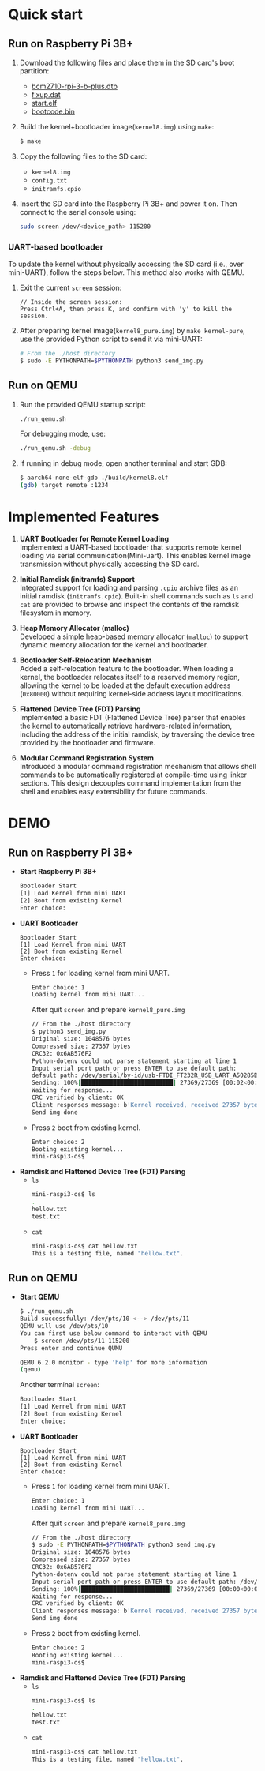 # Quick start
## Run on Raspberry Pi 3B+
1. Download the following files and place them in the SD card's boot partition:
    - [bcm2710-rpi-3-b-plus.dtb](https://github.com/raspberrypi/firmware/raw/master/boot/bcm2710-rpi-3-b-plus.dtb)
    - [fixup.dat](https://github.com/raspberrypi/firmware/blob/master/boot/fixup.dat)
    - [start.elf](https://github.com/raspberrypi/firmware/blob/master/boot/start.elf)
    - [bootcode.bin](https://github.com/raspberrypi/firmware/blob/master/boot/bootcode.bin)
2. Build the kernel+bootloader image(`kernel8.img`) using `make`:
    ```bash
    $ make
    ```
3. Copy the following files to the SD card:
    - `kernel8.img`
    - `config.txt`
    - `initramfs.cpio`

4. Insert the SD card into the Raspberry Pi 3B+ and power it on. Then connect to the serial console using:
    ```bash
    sudo screen /dev/<device_path> 115200
    ```

### UART-based bootloader
To update the kernel without physically accessing the SD card (i.e., over mini-UART), follow the steps below. This method also works with QEMU.

1. Exit the current `screen` session:
    ```screen
    // Inside the screen session:
    Press Ctrl+A, then press K, and confirm with 'y' to kill the session.
    ```
2. After preparing kernel image(`kernel8_pure.img`) by `make kernel-pure`, use the provided Python script to send it via mini-UART:
    ```bash
    # From the ./host directory
    $ sudo -E PYTHONPATH=$PYTHONPATH python3 send_img.py
    ```

## Run on QEMU
1. Run the provided QEMU startup script:
    ```bash
    ./run_qemu.sh
    ```
    For debugging mode, use:
    ```bash
    ./run_qemu.sh -debug
    ```
2. If running in debug mode, open another terminal and start GDB:
    ```bash
    $ aarch64-none-elf-gdb ./build/kernel8.elf
    (gdb) target remote :1234
    ```

# Implemented Features

1. **UART Bootloader for Remote Kernel Loading**  
Implemented a UART-based bootloader that supports remote kernel loading via serial communication(Mini-uart). This enables kernel image transmission without physically accessing the SD card.

2. **Initial Ramdisk (initramfs) Support**  
Integrated support for loading and parsing `.cpio` archive files as an initial ramdisk (`initramfs.cpio`). Built-in shell commands such as `ls` and `cat` are provided to browse and inspect the contents of the ramdisk filesystem in memory.

3. **Heap Memory Allocator (malloc)**  
Developed a simple heap-based memory allocator (`malloc`) to support dynamic memory allocation for the kernel and bootloader.

4. **Bootloader Self-Relocation Mechanism**  
Added a self-relocation feature to the bootloader. When loading a kernel, the bootloader relocates itself to a reserved memory region, allowing the kernel to be loaded at the default execution address (`0x80000`) without requiring kernel-side address layout modifications.

5. **Flattened Device Tree (FDT) Parsing**  
Implemented a basic FDT (Flattened Device Tree) parser that enables the kernel to automatically retrieve hardware-related information, including the address of the initial ramdisk, by traversing the device tree provided by the bootloader and firmware.

6. **Modular Command Registration System**  
Introduced a modular command registration mechanism that allows shell commands to be automatically registered at compile-time using linker sections. This design decouples command implementation from the shell and enables easy extensibility for future commands.

# DEMO
## Run on Raspberry Pi 3B+
- **Start Raspberry Pi 3B+**
    ```bash
    Bootloader Start
    [1] Load Kernel from mini UART
    [2] Boot from existing Kernel
    Enter choice: 
    ```
- **UART Bootloader**
    ```
    Bootloader Start
    [1] Load Kernel from mini UART
    [2] Boot from existing Kernel
    Enter choice: 
    ```
    - Press `1` for loading kernel from mini UART.
        ```bash
        Enter choice: 1
        Loading kernel from mini UART...
        ```
        After quit `screen` and prepare `kernel8_pure.img`
        ```bash
        // From the ./host directory
        $ python3 send_img.py 
        Original size: 1048576 bytes
        Compressed size: 27357 bytes
        CRC32: 0x6AB576F2
        Python-dotenv could not parse statement starting at line 1
        Input serial port path or press ENTER to use default path: 
        default path: /dev/serial/by-id/usb-FTDI_FT232R_USB_UART_A50285BI-if00-port0
        Sending: 100%|██████████████████████████| 27369/27369 [00:02<00:00, 11619.58B/s]
        Waiting for response...
        CRC verified by client: OK
        Client responses message: b'Kernel received, received 27357 bytes, decompressed size 1048576\r\n'
        Send img done
        ```
    - Press `2` boot from existing kernel.
        ```bash
        Enter choice: 2
        Booting existing kernel...
        mini-raspi3-os$ 
        ```
- **Ramdisk and Flattened Device Tree (FDT) Parsing**
    - `ls`
        ```bash
        mini-raspi3-os$ ls
        .
        hellow.txt
        test.txt
        ```
    - `cat`
        ```bash
        mini-raspi3-os$ cat hellow.txt
        This is a testing file, named "hellow.txt".
        ```


## Run on QEMU
- **Start QEMU**
    ```bash
    $ ./run_qemu.sh 
    Build successfully: /dev/pts/10 <--> /dev/pts/11
    QEMU will use /dev/pts/10
    You can first use below command to interact with QEMU
        $ screen /dev/pts/11 115200
    Press enter and continue QUMU

    QEMU 6.2.0 monitor - type 'help' for more information
    (qemu) 
    ```
    Another terminal `screen`:
    ```bash
    Bootloader Start
    [1] Load Kernel from mini UART
    [2] Boot from existing Kernel
    Enter choice: 
    ```
- **UART Bootloader**
    ```
    Bootloader Start
    [1] Load Kernel from mini UART
    [2] Boot from existing Kernel
    Enter choice: 
    ```
    - Press `1` for loading kernel from mini UART.
        ```bash
        Enter choice: 1
        Loading kernel from mini UART...
        ```
        After quit `screen` and prepare `kernel8_pure.img`
        ```bash
        // From the ./host directory
        $ sudo -E PYTHONPATH=$PYTHONPATH python3 send_img.py
        Original size: 1048576 bytes
        Compressed size: 27357 bytes
        CRC32: 0x6AB576F2
        Python-dotenv could not parse statement starting at line 1
        Input serial port path or press ENTER to use default path: /dev/pts/11
        Sending: 100%|█████████████████████████| 27369/27369 [00:00<00:00, 156266.38B/s]
        Waiting for response...
        CRC verified by client: OK
        Client responses message: b'Kernel received, received 27357 bytes, decompressed size 1048576\r\n'
        Send img done
        ```
    - Press `2` boot from existing kernel.
        ```bash
        Enter choice: 2
        Booting existing kernel...
        mini-raspi3-os$ 
        ```
- **Ramdisk and Flattened Device Tree (FDT) Parsing**
    - `ls`
        ```bash
        mini-raspi3-os$ ls
        .
        hellow.txt
        test.txt
        ```
    - `cat`
        ```bash
        mini-raspi3-os$ cat hellow.txt
        This is a testing file, named "hellow.txt".
        ```